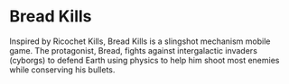 # Bread Kills
Inspired by Ricochet Kills, Bread Kills is a slingshot mechanism mobile game. The protagonist, Bread, fights against intergalactic invaders (cyborgs) to defend Earth using physics to help him shoot most enemies while conserving his bullets.
